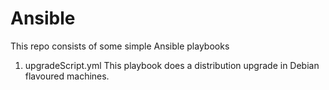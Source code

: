 # Ansible
This repo consists of some simple Ansible playbooks
1. upgradeScript.yml
   This playbook does a distribution upgrade in Debian flavoured machines. 
